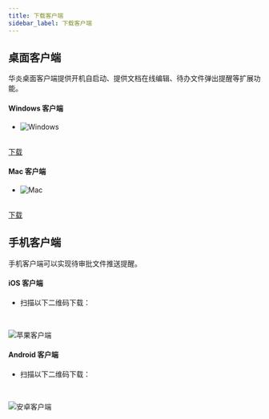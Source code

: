 ```yaml
---
title: 下载客户端
sidebar_label: 下载客户端
---
```


## 桌面客户端

华炎桌面客户端提供开机自启动、提供文档在线编辑、待办文件弹出提醒等扩展功能。


<div className="slds-grid slds-wrap">
<div className="slds-col slds-size_1-of-2 slds-p-vertical_large">

#### Windows 客户端

- ![Windows](/img/desktop-windows.png)

<br/>

<a class="slds-button slds-button_brand slds-m-right_medium slds-var-p-vertical_xx-small" href="http://oss.steedos.com/apps/steedos/windows/cn/steedos-desktop.exe" target="_blank">
下载
</a>

</div>
<div className="slds-col slds-size_1-of-2 slds-p-vertical_large">

#### Mac 客户端

- ![Mac](/img/desktop-mac.png)

<br/>

<a class="slds-button slds-button_brand slds-m-right_medium slds-var-p-vertical_xx-small" href="http://oss.steedos.com/apps/steedos/mac/steedos.dmg" target="_blank">
下载
</a>

</div>
</div>

## 手机客户端

手机客户端可以实现待审批文件推送提醒。

<div className="slds-grid slds-wrap">
<div className="slds-col slds-size_1-of-2 slds-p-vertical_large">

#### iOS 客户端

- 扫描以下二维码下载：

<br/>

![苹果客户端](/assets/workflow/download-ios.png)

</div>
<div className="slds-col slds-size_1-of-2 slds-p-vertical_large">

#### Android 客户端

- 扫描以下二维码下载：

<br/>

![安卓客户端](/assets/workflow/download-android.png)

</div>
</div>